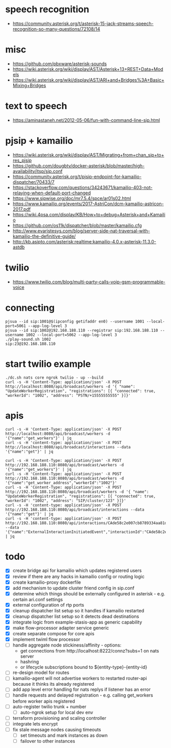 # speech recognition
- https://community.asterisk.org/t/asterisk-15-jack-streams-speech-recognition-so-many-questions/72108/14

# misc
- https://github.com/pbxware/asterisk-sounds
- https://wiki.asterisk.org/wiki/display/AST/Asterisk+13+REST+Data+Models
- https://wiki.asterisk.org/wiki/display/AST/ARI+and+Bridges%3A+Basic+Mixing+Bridges

# text to speech
- https://aminastaneh.net/2012-05-06/fun-with-command-line-sip.html

# pjsip + kamailio
- https://wiki.asterisk.org/wiki/display/AST/Migrating+from+chan_sip+to+res_pjsip
- https://github.com/dougbtv/docker-asterisk/blob/master/high-availability/itsp/sip.conf
- https://community.asterisk.org/t/pjsip-endpoint-for-kamailio-dispatcher/70433/7
- https://stackoverflow.com/questions/34243671/kamailio-403-not-relaying-when-default-port-changed
- https://www.sipwise.org/doc/mr7.5.4/spce/ar01s02.html
- https://www.kamailio.org/events/2017-AstriCon/dcm-kamailio-astricon-2017.pdf
- https://wiki.4psa.com/display/KB/How+to+debug+Asterisk+and+Kamailio
- https://github.com/os11k/dispatcher/blob/master/kamailio.cfg
- http://www.evaristesys.com/blog/server-side-nat-traversal-with-kamailio-the-definitive-guide/
- http://kb.asipto.com/asterisk:realtime:kamailio-4.0.x-asterisk-11.3.0-astdb

# twilio
- https://www.twilio.com/blog/multi-party-calls-voip-gsm-programmable-voice

# connecting
```shell script
pjsua --id sip:1001@$(ipconfig getifaddr en0) --username 1001 --local-port=5061 --app-log-level 3
pjsua --id sip:1002@192.168.188.110 --registrar sip:192.168.188.110 --username 1002 --local-port=5062 --app-log-level 3
./play-sound.sh 1002
sip:23@192.168.188.110
```

# start twilio example
```shell script
./dc.sh nats core ngrok twilio - up --build
curl -s -H 'Content-Type: application/json' -X POST http://localhost:8080/api/broadcast/workers -d '{ "name": "UpdateWorkerRegistration", "registrations": [{ "connected": true, "workerId": "1002", "address": "PSTN/+15555555555" }]}'
```
# apis
```shell script
curl -s -H 'Content-Type: application/json' -X POST http://localhost:8080/api/broadcast/workers -d '{"name":"get_workers"}' | jq
curl -s -H 'content-type: application/json' -X POST http://localhost:8080/api/broadcast/interactions --data '{"name":"get"}' | jq

curl -s -H 'Content-Type: application/json' -X POST http://192.168.188.110:8080/api/broadcast/workers -d '{"name":"get_workers"}' | jq
curl -s -H 'Content-Type: application/json' -X POST http://192.168.188.110:8080/api/broadcast/workers -d '{"name":"get_worker_address","workerId":"1002"}'
curl -s -H 'Content-Type: application/json' -X POST http://192.168.188.110:8080/api/broadcast/workers -d '{ "name": "UpdateWorkerRegistration", "registrations": [{ "connected": true, "workerId": "1002", "address": "SIP/cluster/123" }]}'
curl -s -H 'content-type: application/json' -X POST http://192.168.188.110:8080/api/broadcast/interactions --data '{"name":"get"}' | jq
curl -s -H 'content-type: application/json' -X POST http://192.168.188.110:8080/api/interactions/CAde58c2e007cb8789334aa81d293592fd --data '{"name":"ExternalInteractionInitiatedEvent","interactionId":"CAde58c2e007cb8789334aa81d293592fd","channel":"voice"}' | jq
```

# todo
- [x] create bridge api for kamailio which updates registered users
- [x] review if there are any hacks in kamailio config or routing logic
- [x] create kamailio-proxy dockerfile
- [x] add mechanism to update cluster friend config in sip.conf
- [x] determine which things should be externally configured in asterisk - e.g. certain ari.conf settings
- [x] external configuration of rtp ports
- [x] cleanup dispatcher list setup so it handles if kamailio restarted
- [x] cleanup dispatcher list setup so it detects dead destinations
- [x] integrate logic from example-stasis-app as generic capability
- [x] make flow-processor adapter service generic
- [x] create separate compose for core apis
- [x] implement twiml flow processor
- [ ] handle aggregate node stickiness/affinity - options:
    - get connections from http://localhost:8222/connz?subs=1 on nats server
    - hashring
    - or lifecycle subscriptions bound to ${entity-type}-{entity-id}
- [ ] re-design model for routes
- [ ] kamailio-agent will not advertise workers to restarted router-api because it thinks its already registered 
- [ ] add app level error handling for nats replys if listener has an error
- [ ] handle requests and delayed registration - e.g. calling get_workers before worker apis registered
- [ ] auto-register twilio trunk + number
    - [ ]  auto-ngrok setup for local dev env
- [ ] terraform provisioning and scaling controller
- [ ] integrate lets encrypt
- [ ] fix stale message nodes causing timeouts
    - [ ] set timeouts and mark instances as down
    - [ ] failover to other instances